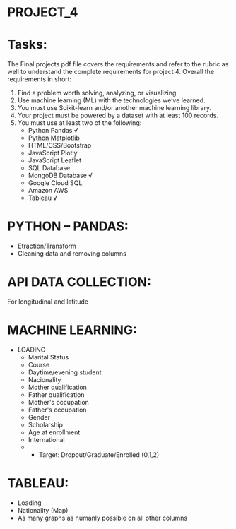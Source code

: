 # PROJECT_4
# Tasks:
The Final projects pdf file covers the requirements and refer to the rubric as well to understand the complete requirements for project 4.
Overall the requirements in short:
1.   Find a problem worth solving, analyzing, or visualizing.
2.   Use machine learning (ML) with the technologies we’ve learned.
3.   You must use Scikit-learn and/or another machine learning library.
4.   Your project must be powered by a dataset with at least 100 records.
5.   You must use at least two of the following:
      * Python Pandas √
      * Python Matplotlib
      * HTML/CSS/Bootstrap
      * JavaScript Plotly
      * JavaScript Leaflet
      * SQL Database
      * MongoDB Database √
      * Google Cloud SQL
      * Amazon AWS
      * Tableau √
# PYTHON – PANDAS:
* Etraction/Transform
* Cleaning data and removing columns
# API DATA COLLECTION:
  For longitudinal and latitude
# MACHINE LEARNING:
  * LOADING
    * Marital Status
    * Course
    * Daytime/evening student
    * Nacionality
    * Mother qualification
    * Father qualification
    * Mother's occupation
    * Father's occupation
    * Gender
    * Scholarship
    * Age at enrollment	
    * International
    * * Target: Dropout/Graduate/Enrolled (0,1,2)
# TABLEAU:
  * Loading
  * Nationality (Map)
  * As many graphs as humanly possible on all other columns
